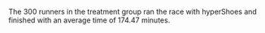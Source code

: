 <br>
<br>
<br>
<br>
<br>
<br>
The 300 runners in the treatment group ran the race with hyperShoes and finished with an average time of 174.47 minutes.
<br>
<br>

